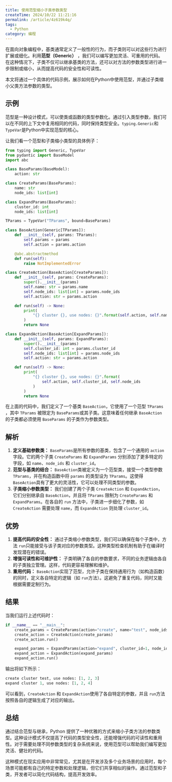 ```yaml
---
title: 使用范型缩小子类参数类型
createTime: 2024/10/22 11:21:16
permalink: /article/4z619k4q/
tags:
  - Python
category: 编程
---
```


在面向对象编程中，基类通常定义了一般性的行为，而子类则可以对这些行为进行扩展或细化。利用**范型（Generic）**  ，我们可以编写更加灵活、可重用的代码。在这种情况下，子类不仅可以继承基类的方法，还可以对方法的参数类型进行进一步限制或缩小，从而提高代码的安全性和可读性。

本文将通过一个具体的代码示例，展示如何在Python中使用范型，并通过子类缩小父类方法参数的类型。

## 示例

范型是一种设计模式，可以使类或函数的类型参数化。通过引入类型参数，我们可以在不同的上下文中复用相同的代码，同时保持类型安全。`typing.Generic`​和`TypeVar`​是Python中实现范型的核心。

让我们看一个范型和子类缩小类型的具体例子：

```python
from typing import Generic, TypeVar
from pydantic import BaseModel
import abc

class BaseParams(BaseModel):
    action: str

class CreateParams(BaseParams):
    name: str
    node_ids: list[int]

class ExpandParams(BaseParams):
    cluster_id: int
    node_ids: list[int]

TParams = TypeVar("TParams", bound=BaseParams)

class BaseAction(Generic[TParams]):
    def __init__(self, params: TParams):
        self.params = params
        self.action = params.action

    @abc.abstractmethod
    def run(self):
        raise NotImplementedError

class CreateAction(BaseAction[CreateParams]):
    def __init__(self, params: CreateParams):
        super().__init__(params)
        self.name: str = params.name
        self.node_ids: list[int] = params.node_ids
        self.action: str = params.action

    def run(self) -> None:
        print(
            "{} cluster {}, use nodes: {}".format(self.action, self.name, self.node_ids)
        )
        return None

class ExpandAction(BaseAction[ExpandParams]):
    def __init__(self, params: ExpandParams):
        super().__init__(params)
        self.cluster_id: int = params.cluster_id
        self.node_ids: list[int] = params.node_ids
        self.action: str = params.action

    def run(self) -> None:
        print(
            "{} cluster {}, use nodes: {}".format(
                self.action, self.cluster_id, self.node_ids
            )
        )
        return None

```

在上面的代码中，我们定义了一个基类 `BaseAction`​，它使用了一个范型 `TParams`​，其中 `TParams`​ 被限定为 `BaseParams`​ 或其子类。这意味着任何继承 `BaseAction`​ 的子类都必须使用 `BaseParams`​ 的子类作为参数类型。

## 解析

1. **定义基础参数类：** ​`BaseParams`​ 是所有参数的基类，包含了一个通用的 `action`​ 字段。它的两个子类 `CreateParams`​ 和 `ExpandParams`​ 分别添加了更多特定的字段，如 `name`​、`node_ids`​ 和 `cluster_id`​。
2. **范型与基类的结合：** ​`BaseAction`​ 类被定义为一个范型类，接受一个类型参数 `TParams`​，并在构造函数中将 `params`​ 的类型设为 `TParams`​。这使得 `BaseAction`​ 具有了更大的灵活性，它可以处理不同类型的参数。
3. **子类缩小参数类型：**  我们创建了两个子类 `CreateAction`​ 和 `ExpandAction`​，它们分别继承自 `BaseAction`​，并且将 `TParams`​ 限制为 `CreateParams`​ 和 `ExpandParams`​。在各自的 `run`​ 方法中，子类进一步细化了参数，如 `CreateAction`​ 需要处理 `name`​，而 `ExpandAction`​ 则处理 `cluster_id`​。

## 优势

1. **提高代码的安全性：** 
   通过子类缩小参数类型，我们可以确保在每个子类中，方法 `run`​ 只能接受与该子类对应的参数类型。这种类型检查机制有助于在编译时发现潜在的错误。
2. **增强可读性和可维护性：** 
   子类明确了各自的参数要求，不同的业务逻辑由各自的子类独立管理。这样，代码更容易理解和维护。
3. **重用代码：** 
   ​`BaseAction`​ 实现了范型，允许子类在保持通用行为（如构造函数）的同时，定义各自特定的逻辑（如 `run`​ 方法）。这避免了重复代码，同时又能根据需要定制行为。

## 结果

当我们运行上述代码时：

```python
if __name__ == "__main__":
    create_params = CreateParams(action="create", name="test", node_ids=[1, 2, 3])
    create_action = CreateAction(create_params)
    create_action.run()

    expand_params = ExpandParams(action="expand", cluster_id=1, node_ids=[1, 2, 4])
    expand_action = ExpandAction(expand_params)
    expand_action.run()
```

输出将如下所示：

```python
create cluster test, use nodes: [1, 2, 3]
expand cluster 1, use nodes: [1, 2, 4]
```

可以看到，`CreateAction`​ 和 `ExpandAction`​ 使用了各自特定的参数，并且 `run`​ 方法按照各自的逻辑生成了对应的输出。

## 总结

通过结合范型与继承，Python 提供了一种优雅的方式来缩小子类方法的参数类型。这种设计模式不仅提高了代码的类型安全性，还能增强代码的可读性和重用性。对于需要处理不同参数类型的复杂系统来说，使用范型可以帮助我们编写更加灵活、健壮的代码。

这种模式在现实应用中非常常见，尤其是在开发涉及多个业务场景的应用时，每个场景可能都有自己的特定参数和处理逻辑，但它们共享相似的操作。通过范型和子类，开发者可以简化代码结构，提高开发效率。

‍
